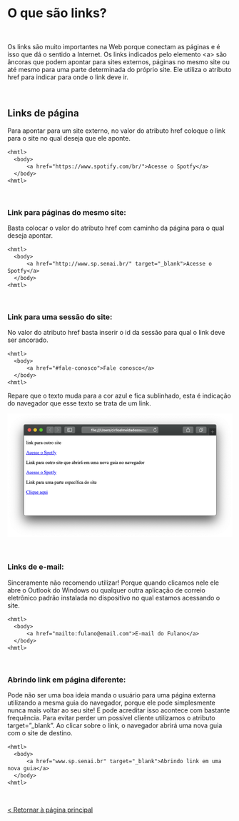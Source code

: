 # O que são links?
  
  
&nbsp;
  
  
Os links são muito importantes na Web porque conectam as páginas e é isso que dá o sentido a Internet. Os links indicados pelo elemento \<a\> são âncoras que podem apontar para sites externos, páginas no mesmo site ou até mesmo para uma parte determinada do próprio site.
Ele utiliza o atributo href para indicar para onde o link deve ir.
  
  
&nbsp;
  
  
## Links de página
Para apontar para um site externo, no valor do atributo href coloque o link para o site no qual deseja que ele aponte.

```
<hmtl>
  <body>
      <a href="https://www.spotify.com/br/">Acesse o Spotfy</a>
  </body>
<hmtl>
```
  
  
&nbsp;
  
  
### Link para páginas do mesmo site:
Basta colocar o valor do atributo href com caminho da página para o qual deseja apontar.

```
<hmtl>
  <body>
      <a href="http://www.sp.senai.br/" target="_blank">Acesse o Spotfy</a>
  </body>
<hmtl>
```
  
  
&nbsp;
  
  
### Link para uma sessão do site: 
No valor do atributo href basta inserir o id da sessão para qual o link deve ser ancorado.

```
<hmtl>
  <body>
      <a href="#fale-conosco">Fale conosco</a>
  </body>
<hmtl>
```

Repare que o texto muda para a cor azul e fica sublinhado, esta é indicação do navegador que esse texto se trata de um link.

![Links](imagens/links.png)
  
  
&nbsp;
  
  
### Links de e-mail:
Sinceramente não recomendo utilizar! Porque quando clicamos nele ele abre o Outlook do Windows ou qualquer outra aplicação de correio eletrônico padrão instalada no dispositivo no qual estamos acessando o site. 

```
<hmtl>
  <body>
      <a href="mailto:fulano@email.com">E-mail do Fulano</a>
  </body>
<hmtl>
```
  
  
&nbsp;
  
  
### Abrindo link em página diferente:
Pode não ser uma boa ideia manda o usuário para uma página externa utilizando a mesma guia do navegador, porque ele pode simplesmente nunca mais voltar ao seu site! E pode acreditar isso acontece com bastante frequência. Para evitar perder um possível cliente utilizamos o atributo target=”_blank”. 
Ao clicar sobre o link, o navegador abrirá uma nova guia com o site de destino.

```
<hmtl>
  <body>
      <a href="www.sp.senai.br" target="_blank">Abrindo link em uma nova guia</a>
  </body>
<hmtl>
```
  
  
&nbsp;
  
  
[< Retornar à página principal](../README.md)
